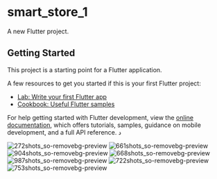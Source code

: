 # smart_store_1

A new Flutter project.

## Getting Started

This project is a starting point for a Flutter application.

A few resources to get you started if this is your first Flutter project:

- [Lab: Write your first Flutter app](https://docs.flutter.dev/get-started/codelab)
- [Cookbook: Useful Flutter samples](https://docs.flutter.dev/cookbook)

For help getting started with Flutter development, view the
[online documentation](https://docs.flutter.dev/), which offers tutorials,
samples, guidance on mobile development, and a full API reference.
د

![272shots_so-removebg-preview](https://github.com/maisfayze/smartstore/assets/76428053/f61cf443-94aa-4297-8f0b-f0ce5311d884)
![661shots_so-removebg-preview](https://github.com/maisfayze/smartstore/assets/76428053/bee23b68-5ae5-415f-88d3-3651f6178883)
![904shots_so-removebg-preview](https://github.com/maisfayze/smartstore/assets/76428053/93d3003c-c3fe-46f8-88bc-b6f786312bc7)
![668shots_so-removebg-preview](https://github.com/maisfayze/smartstore/assets/76428053/d83b5a1e-c11c-45ba-970c-e46b36f71af2)
![987shots_so-removebg-preview](https://github.com/maisfayze/smartstore/assets/76428053/2d5b7ed5-fde9-4a24-a310-1a6c036c7927)
![722shots_so-removebg-preview](https://github.com/maisfayze/smartstore/assets/76428053/7de250ad-94b4-4828-8565-ccbafd27f90b)
![753shots_so-removebg-preview](https://github.com/maisfayze/smartstore/assets/76428053/41484676-e282-4bc3-b70e-9d2554d361f4)




